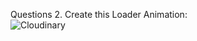 Questions 2. Create this Loader Animation:<br>![Cloudinary](https://res.cloudinary.com/dzzysrpcm/image/upload/v1713777962/Web%20Masters/Questions/ScreenRecording2024-04-22at2.52.35PM-ezgif.com-video-to-gif-converter_aj7s8r.gif)